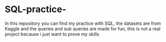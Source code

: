 # SQL-practice-

In this repository you can find my practice with SQL, the datasets are from Kaggle and the queries and sub queries are made for fun, this is not a real project because i just want to prove my skills 
